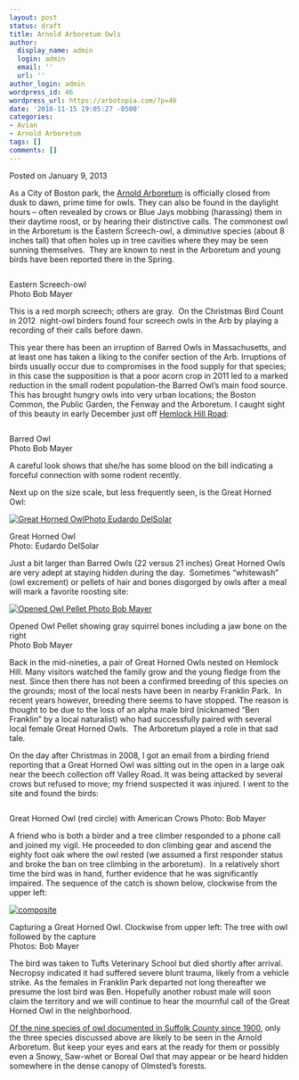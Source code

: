 ```yaml
---
layout: post
status: draft
title: Arnold Arboretum Owls
author:
  display_name: admin
  login: admin
  email: ''
  url: ''
author_login: admin
wordpress_id: 46
wordpress_url: https://arbotopia.com/?p=46
date: '2018-11-15 19:05:27 -0500'
categories:
- Avian
- Arnold Arboretum
tags: []
comments: []
---
```




<p>Posted on January 9, 2013</a></p>





<p>As a City of Boston park, the&nbsp;<a href="http://www.arboretum.harvard.edu:80/">Arnold Arboretum</a>&nbsp;is officially closed from dusk to dawn, prime time for owls. They can also be found in the daylight hours &ndash; often revealed by crows or Blue Jays mobbing (harassing) them in their daytime roost, or by hearing their distinctive calls. The commonest owl in the Arboretum is the Eastern Screech-owl, a diminutive species (about 8 inches tall) that often holes up in tree cavities where they may be seen sunning themselves.&nbsp; They are known to nest in the Arboretum and young birds have been reported there in the Spring.</p>


<p><!-- wp:image {"id":30,"linkDestination":"custom"} --></p>
 <a href="https://web.archive.org/web/20150905210114/http://www.arbotopia.com/arboretums-owls/p1290535/"><img src="https://web.archive.org/web/20150905210114im_/http://www.arbotopia.com/wp-content/uploads/2012/12/P1290535-1024x917.jpg" alt="" class="wp-image-30"/></a> 





<p>Eastern Screech-owl<br>Photo Bob Mayer</p>





<p>This is a red morph screech; others are gray.&nbsp; On the Christmas Bird Count in 2012&nbsp; night-owl birders found four screech owls in the Arb by playing a recording of their calls before dawn.</p>





<p>This year there has been an irruption of Barred Owls in Massachusetts, and at least one has taken a liking to the conifer section of the Arb. Irruptions of birds usually occur due to compromises in the food supply for that species; in this case the supposition is that a poor acorn crop in 2011 led to a marked reduction in the small rodent population-the Barred Owl&rsquo;s main food source. This has brought hungry owls into very urban locations; the Boston Common, the Public Garden, the Fenway and the Arboretum. I caught sight of this beauty in early December just off&nbsp;<a href="https://web.archive.org/web/20150905210114/http://arboretum.harvard.edu/plants/featured-plants/hemlock-hill/" target="_blank" rel="noreferrer noopener">Hemlock Hill Road</a>:</p>


<p><!-- wp:image {"id":35,"linkDestination":"custom"} --></p>
 <a href="https://web.archive.org/web/20150905210114/http://www.arbotopia.com/arnold-arboretum-owls/p1020996-2/"><img src="https://web.archive.org/web/20150905210114im_/http://www.arbotopia.com/wp-content/uploads/2012/12/P1020996-792x1024.jpg" alt="" class="wp-image-35"/></a> 





<p>Barred Owl<br>Photo Bob Mayer</p>





<p>A careful look shows that she/he has some blood on the bill indicating a forceful connection with some rodent recently.</p>





<p>Next up on the size scale, but less frequently seen, is the Great Horned Owl:</p>


<p><!-- wp:image {"id":51,"linkDestination":"custom"} --></p>
 <a href="https://web.archive.org/web/20150905210114/http://www.arbotopia.com/arnold-arboretum-owls/papa/"><img src="https://web.archive.org/web/20150905210114im_/http://www.arbotopia.com/wp-content/uploads/2012/12/papa.jpg" alt="Great Horned OwlPhoto Eudardo DelSolar" class="wp-image-51"/></a> 





<p>Great Horned Owl<br>Photo: Eudardo DelSolar</p>





<p>Just a bit larger than Barred Owls (22 versus 21 inches) Great Horned Owls are very adept at staying hidden during the day.&nbsp; Sometimes &ldquo;whitewash&rdquo; (owl excrement) or pellets of hair and bones disgorged by owls after a meal will mark a favorite roosting site:</p>


<p><!-- wp:image {"id":37,"linkDestination":"custom"} --></p>
 <a href="https://web.archive.org/web/20150905210114/http://www.arbotopia.com/arnold-arboretum-owls/p1180833/"><img src="https://web.archive.org/web/20150905210114im_/http://www.arbotopia.com/wp-content/uploads/2012/12/P1180833-1018x1024.jpg" alt="Opened Owl Pellet Photo Bob Mayer" class="wp-image-37"/></a> 





<p>Opened Owl Pellet showing gray squirrel bones including a jaw bone on the right<br>Photo Bob Mayer</p>





<p>Back in the mid-nineties, a pair of Great Horned Owls nested on Hemlock Hill. Many visitors watched the family grow and the young fledge from the nest. Since then there has not been a confirmed breeding of this species on the grounds; most of the local nests have been in nearby Franklin Park.&nbsp; In recent years however, breeding there seems to have stopped. The reason is thought to be due to the loss of an alpha male bird (nicknamed &ldquo;Ben Franklin&rdquo; by a local naturalist) who had successfully paired with several local female Great Horned Owls.&nbsp; The Arboretum played a role in that sad tale.</p>





<p>On the day after Christmas in 2008, I got an email from a birding friend reporting that a Great Horned Owl was sitting out in the open in a large oak near the beech collection off Valley Road. It was being attacked by several crows but refused to move; my friend suspected it was injured. I went to the site and found the birds:</p>


<p><!-- wp:image {"id":38,"linkDestination":"custom"} --></p>
 <a href="https://web.archive.org/web/20150905210114/http://www.arbotopia.com/arnold-arboretum-owls/p1220371/"><img src="https://web.archive.org/web/20150905210114im_/http://www.arbotopia.com/wp-content/uploads/2012/12/P1220371-995x1024.jpg" alt="" class="wp-image-38"/></a> 





<p>Great Horned Owl (red circle) with American Crows Photo: Bob Mayer</p>





<p>A friend who is both a birder and a tree climber responded to a phone call and joined my vigil. He proceeded to don climbing gear and ascend the eighty foot oak where the owl rested (we assumed a first responder status and broke the ban on tree climbing in the arboretum).&nbsp; In a relatively short time the bird was in hand, further evidence that he was significantly impaired. The sequence of the catch is shown below, clockwise from the upper left:</p>


<p><!-- wp:image {"id":56,"linkDestination":"custom"} --></p>
 <a href="https://web.archive.org/web/20150905210114/http://www.arbotopia.com/arnold-arboretum-owls/composite/"><img src="https://web.archive.org/web/20150905210114im_/http://www.arbotopia.com/wp-content/uploads/2013/01/composite.jpg" alt="composite" class="wp-image-56"/></a> 





<p>Capturing a Great Horned Owl. Clockwise from upper left: The tree with owl followed by the capture<br>Photos: Bob Mayer</p>





<p>The bird was taken to Tufts Veterinary School but died shortly after arrival. Necropsy indicated it had suffered severe blunt trauma, likely from a vehicle strike. As the females in Franklin Park departed not long thereafter we presume the lost bird was Ben. Hopefully another robust male will soon claim the territory and we will continue to hear the mournful call of the Great Horned Owl in the neighborhood.</p>





<p><a href="https://web.archive.org/web/20150905210114/http://ebird.org/ebird/GuideMe?step=saveChoices&amp;getLocations=counties&amp;parentState=US-MA&amp;bMonth=01&amp;bYear=1900&amp;eMonth=12&amp;eYear=2013&amp;reportType=location&amp;counties=US-MA-025&amp;continue.x=24&amp;continue.y=12" target="_blank" rel="noreferrer noopener">Of the nine species of owl documented in Suffolk County since 1900</a>,&nbsp;only the three species discussed above are likely to be seen in the Arnold Arboretum. But keep your eyes and ears at the ready for them or possibly even a Snowy, Saw-whet or Boreal Owl that may appear or be heard hidden somewhere in the dense canopy of Olmsted&rsquo;s forests.</p>


